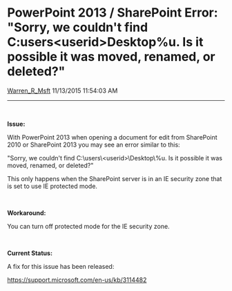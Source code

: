 <div id="page">

# PowerPoint 2013 / SharePoint Error: "Sorry, we couldn't find C:users\<userid\>Desktop%u. Is it possible it was moved, renamed, or deleted?"

[Warren\_R\_Msft](https://social.msdn.microsoft.com/profile/Warren_R_Msft)
11/13/2015 11:54:03 AM

-----

<div id="content">

 

**Issue:**

With PowerPoint 2013 when opening a document for edit from SharePoint
2010 or SharePoint 2013 you may see an error similar to this:

"Sorry, we couldn't find C:\\users\\\<userid\>\\Desktop\\%u. Is it
possible it was moved, renamed, or deleted?"

This only happens when the SharePoint server is in an IE security zone
that is set to use IE protected mode.

 

**Workaround:**

You can turn off protected mode for the IE security zone.

 

**Current Status:**

A fix for this issue has been released:

https://support.microsoft.com/en-us/kb/3114482

</div>

</div>
